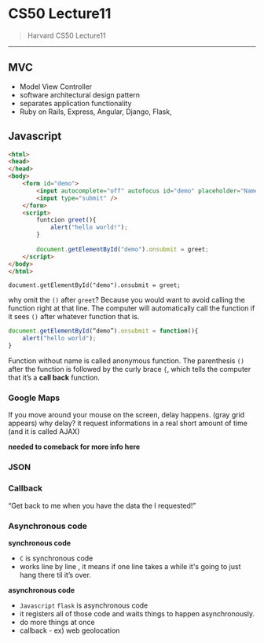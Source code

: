 # CS50 Lecture11
>Harvard CS50 Lecture11
---
## MVC
- Model View Controller
- software architectural design pattern
- separates application functionality
- Ruby on Rails, Express, Angular, Django, Flask, 


## Javascript

```html
<html>
<head>
</head>
<body>
	<form id="demo">
		<input autocomplete="off" autofocus id="demo" placeholder="Name" type="text">
		<input type="submit" />
	</form>
	<script>
		funtcion greet(){
			alert("hello world!");
		}
	
		document.getElementById("demo").onsubmit = greet;
	</script>
</body>
</html>

```

`document.getElementById("demo").onsubmit = greet;`

why omit the `()` after `greet`?
Because you would want to avoid calling the function right at that line. The computer will automatically call the function if it sees `()` after whatever function that is.


```js
document.getElementById(“demo”).onsubmit = function(){
	alert("hello world");
}
```

Function without name is called anonymous function.  The parenthesis  `()` after the function is followed by the curly brace `{`, which tells the computer that  it’s a **call back** function.




### Google Maps 
If you move around your mouse on the screen, delay happens. (gray grid appears)
why delay? it request informations in a real short amount of time (and it is called AJAX)

**needed to comeback for more info here**


### JSON


### Callback
“Get back to me when you have the data the I requested!”


### Asynchronous code

**synchronous code**
- `C` is synchronous code  
- works line by line , it means if one line takes a while it's going to just hang there til it’s over.

**asynchronous code**
- `Javascript`  `flask` is asynchronous code 
- it registers all of those code and waits things to happen asynchronously. 
- do more things at once
- callback - ex) web geolocation  


